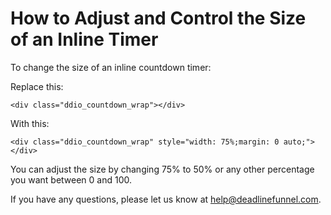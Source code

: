 # How to Adjust and Control the Size of an Inline Timer

To change the size of an inline countdown timer:

Replace this:

`<div class="ddio_countdown_wrap"></div>`

With this:

`<div class="ddio_countdown_wrap" style="width: 75%;margin: 0 auto;"></div>`

You can adjust the size by changing 75% to 50% or any other percentage you want between 0 and 100.

If you have any questions, please let us know at [help@deadlinefunnel.com](mailto:mailto:help@deadlinefunnel.com).


